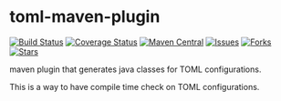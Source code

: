 # toml-maven-plugin

[![Build Status](https://travis-ci.org/velo/toml-maven-plugin.svg?branch=master)](https://travis-ci.org/velo/toml-maven-plugin?branch=master)
[![Coverage Status](https://coveralls.io/repos/github/velo/toml-maven-plugin/badge.svg?branch=master)](https://coveralls.io/github/velo/toml-maven-plugin?branch=master)
[![Maven Central](https://maven-badges.herokuapp.com/maven-central/com.marvinformatics/toml-maven-plugin/badge.svg)](https://maven-badges.herokuapp.com/maven-central/com.marvinformatics/toml-maven-plugin/)
[![Issues](https://img.shields.io/github/issues/velo/toml-maven-plugin.svg)](https://github.com/velo/toml-maven-plugin/issues)
[![Forks](https://img.shields.io/github/forks/velo/toml-maven-plugin.svg)](https://github.com/velo/toml-maven-plugin/network)
[![Stars](https://img.shields.io/github/stars/velo/toml-maven-plugin.svg)](https://github.com/velo/toml-maven-plugin/stargazers)

maven plugin that generates java classes for TOML configurations.

This is a way to have compile time check on TOML configurations.

